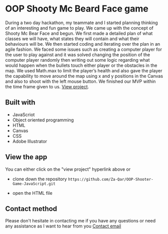 # OOP Shooty Mc Beard Face game

During a two day hackathon, my teammate and I started planning thinking of an interesting and fun game to play. We came up with the concept of Shooty Mc Bear Face and begun. We first made a detailed plan of what classes we will have, what states they will contain and what their behaviours will be. We then started coding and iterating over the plan in an agile fashion. We faced some issues such as creating a computer player for the user to play against and it was solved changing the position of the computer player randomly then writing out some logic regarding what would happen when the bullets touch either player or the obstacles in the map. We used Math.max to limit the player’s health and also gave the player the capability to move around the map using x and y positions in the Canvas and also to shoot with the left mouse button. We finished our MVP within the time frame given to us. [View project](https://shooty-mc-beard-face.netlify.app).

## Built with

* JavaScriot
* Object oriented programming
* HTML
* Canvas
* CSS
* Adobe Illustrator

## View the app

You can either click on the "view project" hyperlink above or 

* clone down the repository `https://github.com/Za-Qar/OOP-Shooter-Game-JavaScript.git`

* open the HTML file

## Contact method

Please don't hesitate in contacting me if you have any questions or need any assistance as I want to hear from you
[Contact email](mailto:za.qa@outlook.com?subject=[GitHub]%20OOP20%Game%20Shooty)
